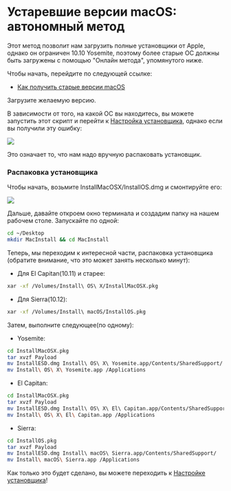 # Устаревшие версии macOS: автономный метод

Этот метод позволит нам загрузить полные установщики от Apple, однако он ограничен 10.10 Yosemite, поэтому более старые ОС должны быть загружены с помощью "Онлайн метода", упомянутого ниже.

Чтобы начать, перейдите по следующей ссылке:

* [Как получить старые версии macOS](https://support.apple.com/ru-ru/HT211683)

Загрузите желаемую версию.

В зависимости от того, на какой ОС вы находитесь, вы можете запустить этот скрипт и перейти к [Настройка установщика](#настроика-установщика), однако если вы получили эту ошибку:

![](../../img/installer-guide/legacy-mac-install-md/unsupported.png)

Это означает то, что нам надо вручную распаковать установщик.

### Распаковка установщика

Чтобы начать, возьмите InstallMacOSX/InstallOS.dmg и смонтируйте его:

![](../../img/installer-guide/legacy-mac-install-md/mount.png)

Дальше, давайте откроем окно терминала и создадим папку на нашем рабочем столе. Запускайте по одной:

```sh
cd ~/Desktop
mkdir MacInstall && cd MacInstall
```

Теперь, мы переходим к интересной части, распаковка установщика (обратите внимание, что это может занять несколько минут):

* Для El Capitan(10.11) и старее:

```sh
xar -xf /Volumes/Install\ OS\ X/InstallMacOSX.pkg
```

* Для Sierra(10.12):

```sh
xar -xf /Volumes/Install\ macOS/InstallOS.pkg
```

Затем, выполните следующее(по одному):

* Yosemite:

```sh
cd InstallMacOSX.pkg
tar xvzf Payload
mv InstallESD.dmg Install\ OS\ X\ Yosemite.app/Contents/SharedSupport/
mv Install\ OS\ X\ Yosemite.app /Applications
```

* El Capitan:

```sh
cd InstallMacOSX.pkg
tar xvzf Payload
mv InstallESD.dmg Install\ OS\ X\ El\ Capitan.app/Contents/SharedSupport/
mv Install\ OS\ X\ El\ Capitan.app /Applications
```

* Sierra:

```sh
cd InstallOS.pkg
tar xvzf Payload
mv InstallESD.dmg Install\ macOS\ Sierra.app/Contents/SharedSupport/
mv Install\ macOS\ Sierra.app /Applications
```

Как только это будет сделано, вы можете переходить к [Настройке установщика](./mac-install.md#настроика-установщика)!
